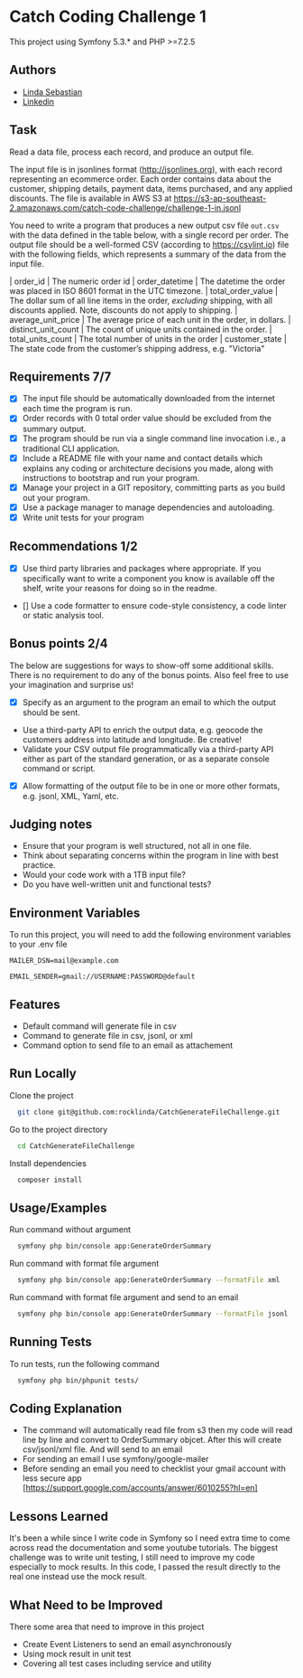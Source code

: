
# Catch Coding Challenge 1

This project using Symfony 5.3.* and PHP >=7.2.5

## Authors

- [Linda Sebastian](https://github.com/rocklinda)
- [Linkedin](https://www.linkedin.com/in/linda-sebastian-97903461/)

## Task

Read a data file, process each record, and produce an output file.

The input file is in jsonlines format (http://jsonlines.org), with each record representing an ecommerce order. Each order contains data about the customer, shipping details, payment data, items purchased, and any applied discounts. The file is available in AWS S3 at https://s3-ap-southeast-2.amazonaws.com/catch-code-challenge/challenge-1-in.jsonl

You need to write a program that produces a new output csv file `out.csv` with the data defined in the table below, with a single record per order. The output file should be a well-formed CSV (according to https://csvlint.io) file with the following fields, which represents a summary of the data from the input file.

| order_id            | The numeric order id
| order_datetime      | The datetime the order was placed in ISO 8601 format in the UTC timezone.
| total_order_value   | The dollar sum of all line items in the order, *excluding* shipping, with all discounts applied. Note, discounts do not apply to shipping.
| average_unit_price  | The average price of each unit in the order, in dollars.
| distinct_unit_count | The count of unique units contained in the order.
| total_units_count   | The total number of units in the order
| customer_state      | The state code from the customer’s shipping address, e.g. "Victoria"

## Requirements 7/7

- [x] The input file should be automatically downloaded from the internet each time the program is run.
- [x] Order records with 0 total order value should be excluded from the summary output.
- [x] The program should be run via a single command line invocation i.e., a traditional CLI application.
- [x] Include a README file with your name and contact details which explains any coding or architecture decisions you made, along with instructions to bootstrap and run your program.
- [x] Manage your project in a GIT repository, committing parts as you build out your program.
- [x] Use a package manager to manage dependencies and autoloading.
- [x] Write unit tests for your program

## Recommendations 1/2

- [x] Use third party libraries and packages where appropriate. If you specifically want to write a component you know is available off the shelf, write your reasons for doing so in the readme.
- [] Use a code formatter to ensure code-style consistency, a code linter or static analysis tool.

## Bonus points 2/4

The below are suggestions for ways to show-off some additional skills. There is no requirement to do any of the bonus points. Also feel free to use your imagination and surprise us!

- [x] Specify as an argument to the program an email to which the output should be sent.
- Use a third-party API to enrich the output data, e.g. geocode the customers address into latitude and longitude. Be creative!
- Validate your CSV output file programmatically via a third-party API either as part of the standard generation, or as a separate console command or script.
- [x] Allow formatting of the output file to be in one or more other formats, e.g. jsonl, XML, Yaml, etc.

## Judging notes

- Ensure that your program is well structured, not all in one file.
- Think about separating concerns within the program in line with best practice.
- Would your code work with a 1TB input file?
- Do you have well-written unit and functional tests?


## Environment Variables

To run this project, you will need to add the following environment variables to your .env file

`MAILER_DSN=mail@example.com`

`EMAIL_SENDER=gmail://USERNAME:PASSWORD@default`


## Features

- Default command will generate file in csv
- Command to generate file in csv, jsonl, or xml
- Command option to send file to an email as attachement

## Run Locally

Clone the project

```bash
  git clone git@github.com:rocklinda/CatchGenerateFileChallenge.git
```

Go to the project directory

```bash
  cd CatchGenerateFileChallenge
```

Install dependencies

```bash
  composer install
```

## Usage/Examples

Run command without argument

```bash
  symfony php bin/console app:GenerateOrderSummary
```

Run command with format file argument

```bash
  symfony php bin/console app:GenerateOrderSummary --formatFile xml
```

Run command with format file argument and send to an email

```bash
  symfony php bin/console app:GenerateOrderSummary --formatFile jsonl --email example@mail.com
```


## Running Tests

To run tests, run the following command

```bash
  symfony php bin/phpunit tests/
```


## Coding Explanation

- The command will automatically read file from s3 then my code will read line by line and convert to OrderSummary objcet. After this will create csv/jsonl/xml file. And will send to an email
- For sending an email I use symfony/google-mailer
- Before sending an email you need to checklist your gmail account with less secure app [https://support.google.com/accounts/answer/6010255?hl=en]




## Lessons Learned

It's been a while since I write code in Symfony so I need extra time to come across read the documentation and some youtube tutorials.
The biggest challenge was to write unit testing, I still need to improve my code especially to mock results. In this code, I passed the result directly to the real one instead use the mock result.
## What Need to be Improved

There some area that need to improve in this project

- Create Event Listeners to send an email asynchronously 
- Using mock result in unit test
- Covering all test cases including service and utility

